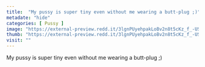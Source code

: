 ```yaml
---
title:  "My pussy is super tiny even without me wearing a butt-plug ;)"
metadate: "hide"
categories: [ Pussy ]
image: "https://external-preview.redd.it/3lgnPUyehpakLoBv2n8t5cKz_f_-USbjDWbm4iBMtbo.jpg?auto=webp&s=12ae8d6c7fe679cc3e7edb430aa0f5bf63fe2b4f"
thumb: "https://external-preview.redd.it/3lgnPUyehpakLoBv2n8t5cKz_f_-USbjDWbm4iBMtbo.jpg?width=1080&crop=smart&auto=webp&s=8daa5b67ad73f0ebdf01fee3224eed03fd260c8c"
visit: ""
---
```

My pussy is super tiny even without me wearing a butt-plug ;)
